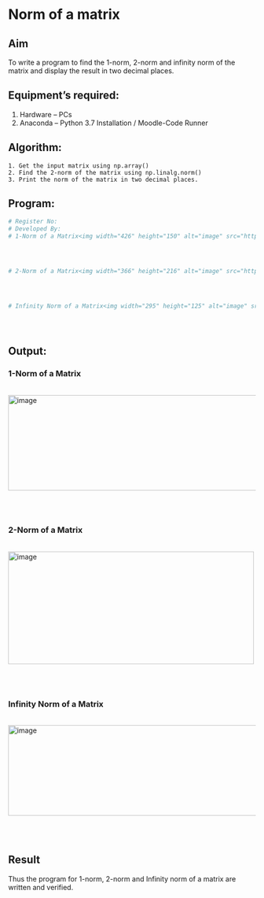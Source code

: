 # Norm of a matrix
## Aim
To write a program to find the 1-norm, 2-norm and infinity norm of the matrix and display the result in two decimal places.
## Equipment’s required:
1.	Hardware – PCs
2.	Anaconda – Python 3.7 Installation / Moodle-Code Runner
## Algorithm:
	1. Get the input matrix using np.array()   
    2. Find the 2-norm of the matrix using np.linalg.norm()
	3. Print the norm of the matrix in two decimal places.
## Program:
```Python
# Register No:
# Developed By:
# 1-Norm of a Matrix<img width="426" height="150" alt="image" src="https://github.com/user-attachments/assets/19d3a755-11cf-46c8-a1e1-2c6fa3352dbb" />




# 2-Norm of a Matrix<img width="366" height="216" alt="image" src="https://github.com/user-attachments/assets/7b3af150-eac1-41e5-b68f-7f9dae5979c2" />




# Infinity Norm of a Matrix<img width="295" height="125" alt="image" src="https://github.com/user-attachments/assets/6f855302-6098-4bab-8dcf-63426b35755e" />





```
## Output:
### 1-Norm of a Matrix
<br><img width="557" height="194" alt="image" src="https://github.com/user-attachments/assets/a4bfa880-f7dc-486e-aa13-4cb0ececc348" />

<br>
<br>

### 2-Norm of a Matrix
<br><img width="500" height="229" alt="image" src="https://github.com/user-attachments/assets/0d0fcad3-c418-49cb-917b-4e43a68e61ac" />

<br>
<br>

### Infinity Norm of a Matrix
<br><img width="544" height="184" alt="image" src="https://github.com/user-attachments/assets/6898542d-cc77-41a0-8d13-d1a7a411b5c6" />

<br>
<br>

## Result
Thus the program for 1-norm, 2-norm and Infinity norm of a matrix are written and verified.

